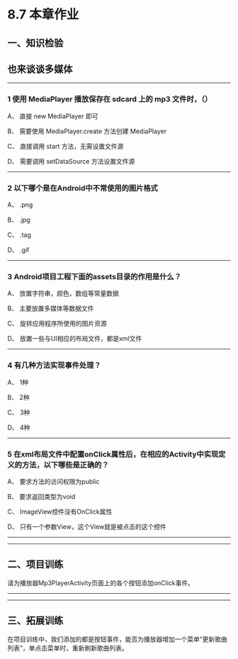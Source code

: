 # 8.7 本章作业

## 一、知识检验

> 
## 也来谈谈多媒体

----

### 1 使用 MediaPlayer 播放保存在 sdcard 上的 mp3 文件时，（）

A、 直接 new MediaPlayer 即可

B、 需要使用 MediaPlayer.create 方法创建 MediaPlayer

C、 直接调用 start 方法，无需设置文件源

D、 需要调用 setDataSource 方法设置文件源

----

### 2 以下哪个是在Android中不常使用的图片格式

A、 .png

B、 .jpg

C、 .tag

D、 .gif

----

### 3 Android项目工程下面的assets目录的作用是什么？

A、 放置字符串，颜色，数组等常量数据

B、 主要放置多媒体等数据文件

C、 旋转应用程序所使用的图片资源

D、 放置一些与UI相应的布局文件，都是xml文件

----

### 4 有几种方法实现事件处理？

A、 1种

B、 2种

C、 3种

D、 4种

----

### 5 在xml布局文件中配置onClick属性后，在相应的Activity中实现定义的方法，以下哪些是正确的？

A、 要求方法的访问权限为public

B、 要求返回类型为void

C、 ImageView控件没有OnClick属性

D、 只有一个参数View，这个View就是被点击的这个控件

----

----

## 二、项目训练

请为播放器Mp3PlayerActivity页面上的各个按钮添加onClick事件。

----

----

## 三、拓展训练

在项目训练中，我们添加的都是按钮事件，能否为播放器增加一个菜单“更新歌曲列表”，单点击菜单时，重新刷新歌曲列表。